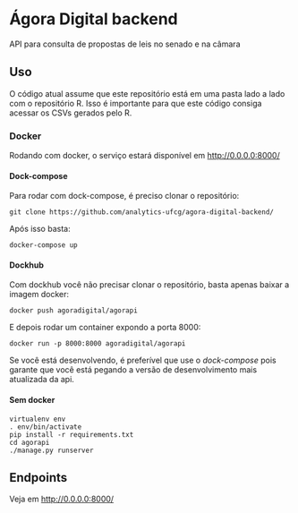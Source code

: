 # Ágora Digital backend
API para consulta de propostas de leis no senado e na câmara

## Uso

O código atual assume que este repositório está em uma pasta lado a lado com o repositório R. Isso é importante para que este código consiga acessar os CSVs gerados pelo R.

### Docker
Rodando com docker, o serviço estará disponível em http://0.0.0.0:8000/

#### Dock-compose
Para rodar com dock-compose, é preciso clonar o repositório:

```
git clone https://github.com/analytics-ufcg/agora-digital-backend/
```

Após isso basta:

```
docker-compose up 
```

#### Dockhub
Com dockhub você não precisar clonar o repositório, basta apenas baixar a imagem docker:

 ```
 docker push agoradigital/agorapi
 ```
 
 E depois rodar um container expondo a porta 8000:
 
 ```
 docker run -p 8000:8000 agoradigital/agorapi
 ```
 
 Se você está desenvolvendo, é preferível que use o *dock-compose* pois garante que você está pegando a versão de desenvolvimento mais atualizada da api.
 
 #### Sem docker
 ```
 virtualenv env
. env/bin/activate
pip install -r requirements.txt
cd agorapi
./manage.py runserver
 ```
 
 ## Endpoints
 
 Veja em http://0.0.0.0:8000/
